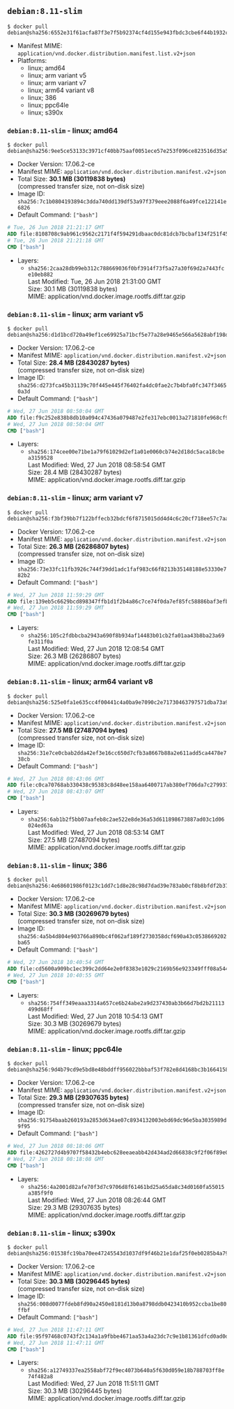 ## `debian:8.11-slim`

```console
$ docker pull debian@sha256:6552e31f61acfa87f3e7f5b92374cf4d155e943fbdc3cbe6f44b1932c42fa35a
```

-	Manifest MIME: `application/vnd.docker.distribution.manifest.list.v2+json`
-	Platforms:
	-	linux; amd64
	-	linux; arm variant v5
	-	linux; arm variant v7
	-	linux; arm64 variant v8
	-	linux; 386
	-	linux; ppc64le
	-	linux; s390x

### `debian:8.11-slim` - linux; amd64

```console
$ docker pull debian@sha256:9ee5ce53133c3971cf40bb75aaf0051ece57e253f096ce823516d35a593ea8c3
```

-	Docker Version: 17.06.2-ce
-	Manifest MIME: `application/vnd.docker.distribution.manifest.v2+json`
-	Total Size: **30.1 MB (30119838 bytes)**  
	(compressed transfer size, not on-disk size)
-	Image ID: `sha256:7c1b0804193894c3dda740dd139df53a97f379eee2088f6a49fce122141e6826`
-	Default Command: `["bash"]`

```dockerfile
# Tue, 26 Jun 2018 21:21:17 GMT
ADD file:8108708c9ab961c9562c2171f4f594291dbaac0dc81dcb7bcbaf134f251f459e in / 
# Tue, 26 Jun 2018 21:21:18 GMT
CMD ["bash"]
```

-	Layers:
	-	`sha256:2caa28db99eb312c788669036f0bf3914f73f5a27a30f69d2a7443fce10eb882`  
		Last Modified: Tue, 26 Jun 2018 21:31:00 GMT  
		Size: 30.1 MB (30119838 bytes)  
		MIME: application/vnd.docker.image.rootfs.diff.tar.gzip

### `debian:8.11-slim` - linux; arm variant v5

```console
$ docker pull debian@sha256:d1d1bcd720a49ef1ce69925a71bcf5e77a28e9465e566a5628abf198df3f1039
```

-	Docker Version: 17.06.2-ce
-	Manifest MIME: `application/vnd.docker.distribution.manifest.v2+json`
-	Total Size: **28.4 MB (28430287 bytes)**  
	(compressed transfer size, not on-disk size)
-	Image ID: `sha256:d273fca45b31139c70f445e445f76402fa4dc0fae2c7b4bfa0fc347f34650a3d`
-	Default Command: `["bash"]`

```dockerfile
# Wed, 27 Jun 2018 08:50:04 GMT
ADD file:f9c252e838b8db10a094c47436a079487e2fe317ebc0013a271810fe968cf999 in / 
# Wed, 27 Jun 2018 08:50:04 GMT
CMD ["bash"]
```

-	Layers:
	-	`sha256:174cee00e71be1a79f61029d2ef1a01e0060cb74e2d18dc5aca18cbea3159528`  
		Last Modified: Wed, 27 Jun 2018 08:58:54 GMT  
		Size: 28.4 MB (28430287 bytes)  
		MIME: application/vnd.docker.image.rootfs.diff.tar.gzip

### `debian:8.11-slim` - linux; arm variant v7

```console
$ docker pull debian@sha256:f3bf39bb7f122bffecb32bdcf6f8715015dd4d4c6c20cf718ee57c7aa86513da
```

-	Docker Version: 17.06.2-ce
-	Manifest MIME: `application/vnd.docker.distribution.manifest.v2+json`
-	Total Size: **26.3 MB (26286807 bytes)**  
	(compressed transfer size, not on-disk size)
-	Image ID: `sha256:73e33fc11fb3926c744f39dd1adc1faf983c66f8213b35148188e53330e782b2`
-	Default Command: `["bash"]`

```dockerfile
# Wed, 27 Jun 2018 11:59:29 GMT
ADD file:139eb5c6629bcd898347ffb1d1f2b4a86c7ce74f0da7ef85fc58886baf3efb25 in / 
# Wed, 27 Jun 2018 11:59:29 GMT
CMD ["bash"]
```

-	Layers:
	-	`sha256:105c2fdbbcba2943a690f8b934af14483b01cb2fa01aa43b8ba23a69fe311f0a`  
		Last Modified: Wed, 27 Jun 2018 12:08:54 GMT  
		Size: 26.3 MB (26286807 bytes)  
		MIME: application/vnd.docker.image.rootfs.diff.tar.gzip

### `debian:8.11-slim` - linux; arm64 variant v8

```console
$ docker pull debian@sha256:525e0fa1e635cc4f00441c4a0ba9e7090c2e71730463797571dba73a922cb9a8
```

-	Docker Version: 17.06.2-ce
-	Manifest MIME: `application/vnd.docker.distribution.manifest.v2+json`
-	Total Size: **27.5 MB (27487094 bytes)**  
	(compressed transfer size, not on-disk size)
-	Image ID: `sha256:31e7ce0cbab2dda42ef3e16cc650d7cfb3a8667b88a2e611add5ca4478e738cb`
-	Default Command: `["bash"]`

```dockerfile
# Wed, 27 Jun 2018 08:43:06 GMT
ADD file:c0ca70768ab330438c95383c8d48ee158aa6400717ab380ef706da7c27993722 in / 
# Wed, 27 Jun 2018 08:43:07 GMT
CMD ["bash"]
```

-	Layers:
	-	`sha256:6ab1b2f5bb07aafeb8c2ae522e8de36a53d611898673887ad03c1d06024ed63a`  
		Last Modified: Wed, 27 Jun 2018 08:53:14 GMT  
		Size: 27.5 MB (27487094 bytes)  
		MIME: application/vnd.docker.image.rootfs.diff.tar.gzip

### `debian:8.11-slim` - linux; 386

```console
$ docker pull debian@sha256:4e68601986f0123c1dd7c1d8e28c98d7dad39e783ab0cf8b8bfdf2b37faaac00
```

-	Docker Version: 17.06.2-ce
-	Manifest MIME: `application/vnd.docker.distribution.manifest.v2+json`
-	Total Size: **30.3 MB (30269679 bytes)**  
	(compressed transfer size, not on-disk size)
-	Image ID: `sha256:4a5b4d804e903766a890bc4f062af189f2730358dcf690a43c0538669202ba65`
-	Default Command: `["bash"]`

```dockerfile
# Wed, 27 Jun 2018 10:40:54 GMT
ADD file:cd5600a909bc1ec399c2dd64e2e0f8383e1029c2169b56e923349fff08a544a6 in / 
# Wed, 27 Jun 2018 10:40:55 GMT
CMD ["bash"]
```

-	Layers:
	-	`sha256:754ff349eaaa3314a657ce6b24abe2a9d237430ab3b66d7bd2b21113499d68ff`  
		Last Modified: Wed, 27 Jun 2018 10:54:13 GMT  
		Size: 30.3 MB (30269679 bytes)  
		MIME: application/vnd.docker.image.rootfs.diff.tar.gzip

### `debian:8.11-slim` - linux; ppc64le

```console
$ docker pull debian@sha256:9d4b79cd9e5bd8e48bddff956022bbbaf53f782e8d4168bc3b166415868a1349
```

-	Docker Version: 17.06.2-ce
-	Manifest MIME: `application/vnd.docker.distribution.manifest.v2+json`
-	Total Size: **29.3 MB (29307635 bytes)**  
	(compressed transfer size, not on-disk size)
-	Image ID: `sha256:91754baab260193a2853d634ae07c8934132003ebd69dc96e5ba3035989d9f95`
-	Default Command: `["bash"]`

```dockerfile
# Wed, 27 Jun 2018 08:18:06 GMT
ADD file:4262727d4b9707f58432b4ebc628eeaeabb42d434ad2d66838c9f2f06f89e056 in / 
# Wed, 27 Jun 2018 08:18:08 GMT
CMD ["bash"]
```

-	Layers:
	-	`sha256:4a2001d82afe70f3d7c9706d8f61461bd25a65da8c34d0160fa55015a385f9f0`  
		Last Modified: Wed, 27 Jun 2018 08:26:44 GMT  
		Size: 29.3 MB (29307635 bytes)  
		MIME: application/vnd.docker.image.rootfs.diff.tar.gzip

### `debian:8.11-slim` - linux; s390x

```console
$ docker pull debian@sha256:01538fc19ba70ee47245543d1037df9f46b21e1daf25f0eb0285b4a7953d3420
```

-	Docker Version: 17.06.2-ce
-	Manifest MIME: `application/vnd.docker.distribution.manifest.v2+json`
-	Total Size: **30.3 MB (30296445 bytes)**  
	(compressed transfer size, not on-disk size)
-	Image ID: `sha256:008d0077fdeb8fd90a2450e8181d13b0a8798ddb0423410b952ccba1be80ffbf`
-	Default Command: `["bash"]`

```dockerfile
# Wed, 27 Jun 2018 11:47:11 GMT
ADD file:95f97468c0743f2c134a1a9fbbe4671aa53a4a23dc7c9e1b81361dfcd0ad0d95 in / 
# Wed, 27 Jun 2018 11:47:11 GMT
CMD ["bash"]
```

-	Layers:
	-	`sha256:a12749337ea2558abf72f9ec4073b640a5f630d059e18b788703ff8e74f482a8`  
		Last Modified: Wed, 27 Jun 2018 11:51:11 GMT  
		Size: 30.3 MB (30296445 bytes)  
		MIME: application/vnd.docker.image.rootfs.diff.tar.gzip
